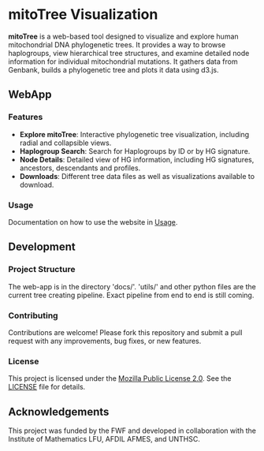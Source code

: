 # mitoTree Visualization

**mitoTree** is a web-based tool designed to visualize and explore human mitochondrial DNA phylogenetic trees. It provides a way to browse haplogroups, view hierarchical tree structures, and examine detailed node information for individual mitochondrial mutations.
It gathers data from Genbank, builds a phylogenetic tree and plots it data using d3.js.

## WebApp

### Features
- **Explore mitoTree**: Interactive phylogenetic tree visualization, including radial and collapsible views.
- **Haplogroup Search**: Search for Haplogroups by ID or by HG signature.
- **Node Details**: Detailed view of HG information, including HG signatures, ancestors, descendants and profiles.
- **Downloads**: Different tree data files as well as visualizations available to download.

### Usage
Documentation on how to use the website in [Usage](docs/textfiles/documentation.md).

## Development

### Project Structure

The web-app is in the directory 'docs/'.
'utils/' and other python files are the current tree creating pipeline.
Exact pipeline from end to end is still coming.

### Contributing

Contributions are welcome! Please fork this repository and submit a pull request with any improvements, bug fixes, or new features.

### License

This project is licensed under the [Mozilla Public License 2.0](https://www.mozilla.org/en-US/MPL/2.0/). See the [LICENSE](./LICENSE) file for details.


## Acknowledgements

This project was funded by the FWF and developed in collaboration with the Institute of Mathematics LFU, AFDIL AFMES, and UNTHSC.
